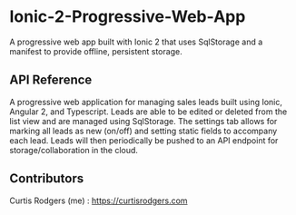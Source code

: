 # Ionic-2-Progressive-Web-App
A progressive web app built with Ionic 2 that uses SqlStorage and a manifest to provide offline, persistent storage.

## API Reference


A progressive web application for managing sales leads built using Ionic, Angular 2, and Typescript. Leads are able to be edited or deleted from the list view and are managed using SqlStorage.  The settings tab allows for marking all leads as new (on/off) and setting static fields to accompany each lead.  Leads will then periodically be pushed to an API endpoint for storage/collaboration in the cloud.

## Contributors


Curtis Rodgers (me) : https://curtisrodgers.com

